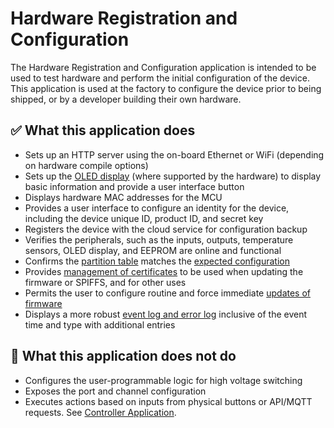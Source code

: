 # Hardware Registration and Configuration

The Hardware Registration and Configuration application is intended to be used to test hardware and perform the initial configuration of the device.  This application is used at the factory to configure the device prior to being shipped, or by a developer building their own hardware.

## :white_check_mark: What this application does
- Sets up an HTTP server using the on-board Ethernet or WiFi (depending on hardware compile options)
- Sets up the [OLED display](/controller/support/OLED_screens/) (where supported by the hardware) to display basic information and provide a user interface button
- Displays hardware MAC addresses for the MCU
- Provides a user interface to configure an identity for the device, including the device unique ID, product ID, and secret key
- <Badge type="warning" text="TODO" /> Registers the device with the cloud service for configuration backup
- Verifies the peripherals, such as the inputs, outputs, temperature sensors, OLED display, and EEPROM are online and functional
- Confirms the [partition table](/controller/support/partitions) matches the [expected configuration](/controller/development_environment#adding-a-new-hardware-version)
- Provides [management of certificates](/controller/support/certificate_management) to be used when updating the firmware or SPIFFS, and for other uses
- Permits the user to configure routine and force immediate [updates of firmware](/controller/support/ota_updates)
- Displays a more robust [event log and error log](/controller/support/event_and_error_logs) inclusive of the event time and type with additional entries

## :no_entry_sign: What this application does not do
- Configures the user-programmable logic for high voltage switching
- Exposes the port and channel configuration
- Executes actions based on inputs from physical buttons or API/MQTT requests. See [Controller Application](/controller/software/controller/).
